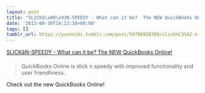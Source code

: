 ```yaml
---
layout: post
title: "SLICKâ\x80\x93N-SPEEDY - What can it be?  The NEW QuickBooks Online!"
date: '2013-08-30T14:12:38+00:00'
tags: []
tumblr_url: https://yvonniks.tumblr.com/post/59788920709/slick%C3%A2-n-speedy-what-can-it-be-the-new
---
```

[SLICKâN-SPEEDY - What can it be? The NEW QuickBooks Online!](http://www.intuitiveaccountant.com/training-center/the-new-qbo---slick%E2%80%93n-speedy/)  

> QuickBooks Online is slick n speedy with improved functionality and user friendliness.

Check out the new QuickBooks Online!
